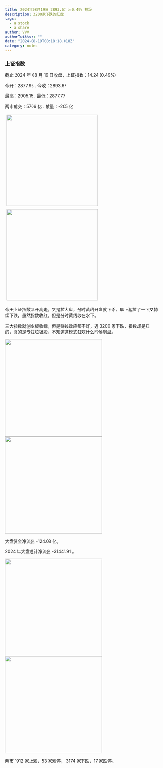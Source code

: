 ```yaml
---
title: 2024年08月19日 2893.67 📈0.49% 拉圾
description: 3200家下跌的红盘
tags:
  - a stock
  - a share
author: VVV
authorTwitter: ""
date: "2024-08-19T08:18:18.018Z"
category: notes
---
```


### 上证指数

截止 2024 年 08 月 19 日收盘，上证指数：<span class="font-semibold text-r-5">14.24 (0.49%)</span>

今开：<span class="font-semibold text-g-5">2877.95 </span> . 今收：<span class="font-semibold text-r-5">2893.67 </span>

最高：<span class="font-semibold text-r-5">2905.15 </span> . 最低：<span class="font-semibold text-g-5">2877.77 </span>

两市成交：<span class="font-semibold">5706 亿</span> . 放量：<span class="font-semibold text-g-5">-205 亿</span>

<img src="/images/uploads/2024-08/20240819-zs-sh.png" style="width: 300px;display:inline-block;margin: 5px">
<img src="/images/uploads/2024-08/20240819-zs-sh-rk.png" style="width: 300px;display:inline-block;margin: 5px">

今天上证指数平开高走，又是拉大盘，分时黄线开盘就下杀，早上猛拉了一下又持续下跌，虽然指数收红，但是分时黄线收在水下。

三大指数就创业板收绿，但是赚钱效应都不好，近 3200 家下跌，指数却是红的，真的是专拉垃圾股，不知道这模式狂欢什么时候崩盘。

<img src="/images/uploads/2024-08/20240819-zs-global.png" width="320">
<img src="/images/uploads/2024-08/20240819-zs-bs.png" width="320">

大盘资金净流出 <span class="font-semibold text-g-5">-124.08 亿</span>。

2024 年大盘总计净流出 <span class="font-semibold text-g-8">-31441.91 </span>。

<img src="/images/uploads/2024-08/20240819-zs-as.png" width="320">
<img src="/images/uploads/2024-08/20240819-zs-zdtj.png" width="320">

两市 <span class="text-r-7">1912</span> 家上涨，53 家涨停， <span class="font-semibold text-g-6">3174</span> 家下跌，17 家跌停。
